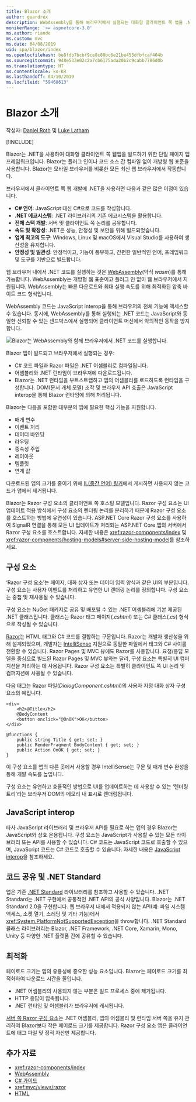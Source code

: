 ```yaml
---
title: Blazor 소개
author: guardrex
description: WebAssembly를 통해 브라우저에서 실행되는 대화형 클라이언트 쪽 앱을 .NET을 사용하여 빌드하는 새로운 프레임워크인 ASP.NET Core Blazor를 살펴봅니다.
monikerRange: '>= aspnetcore-3.0'
ms.author: riande
ms.custom: mvc
ms.date: 04/08/2019
uid: spa/blazor/index
ms.openlocfilehash: be8fdb7bcbf9ce8c80bc6e21be455dfbfcaf404b
ms.sourcegitcommit: 948e533e02c2a7cb6175ada20b2c9cabb7786d0b
ms.translationtype: HT
ms.contentlocale: ko-KR
ms.lasthandoff: 04/10/2019
ms.locfileid: "59468613"
---
```

# <a name="introduction-to-blazor"></a>Blazor 소개

작성자: [Daniel Roth](https://github.com/danroth27) 및 [Luke Latham](https://github.com/guardrex)

[!INCLUDE[](~/includes/razor-components-preview-notice.md)]

Blazor는 .NET을 사용하여 대화형 클라이언트 쪽 웹앱을 빌드하기 위한 단일 페이지 앱 프레임워크입니다. Blazor는 플러그 인이나 코드 소스 간 컴파일 없이 개방형 웹 표준을 사용합니다. Blazor는 모바일 브라우저를 비롯한 모든 최신 웹 브라우저에서 작동합니다.

브라우저에서 클라이언트 쪽 웹 개발에 .NET을 사용하면 다음과 같은 많은 이점이 있습니다.

* **C# 언어**: JavaScript 대신 C#으로 코드를 작성합니다.
* **.NET 에코시스템**: .NET 라이브러리의 기존 에코시스템을 활용합니다.
* **전체 스택 개발**: 서버 및 클라이언트 쪽 논리를 공유합니다.
* **속도 및 확장성**: .NET은 성능, 안정성 및 보안을 위해 빌드되었습니다.
* **업계 최고의 도구**: Windows, Linux 및 macOS에서 Visual Studio를 사용하여 생산성을 유지합니다.
* **안정성 및 일관성**:  안정적이고, 기능이 풍부하고, 간편한 일반적인 언어, 프레임워크 및 도구를 기반으로 빌드합니다.

웹 브라우저 내에서 .NET 코드를 실행하는 것은 [WebAssembly](http://webassembly.org)(약식 *wasm*)를 통해 가능합니다. WebAssembly는 개방형 웹 표준이고 플러그 인 없이 웹 브라우저에서 지원됩니다. WebAssembly는 빠른 다운로드와 최대 실행 속도를 위해 최적화된 압축 바이트 코드 형식입니다.

WebAssembly 코드는 JavaScript interop을 통해 브라우저의 전체 기능에 액세스할 수 있습니다. 동시에, WebAssembly를 통해 실행되는 .NET 코드는 JavaScript와 동일한 신뢰할 수 있는 샌드박스에서 실행되어 클라이언트 머신에서 악의적인 동작을 방지합니다.

![Blazor는 WebAssembly와 함께 브라우저에서 .NET 코드를 실행합니다.](index/_static/blazor.png)

Blazor 앱이 빌드되고 브라우저에서 실행되는 경우:

* C# 코드 파일과 Razor 파일은 .NET 어셈블리로 컴파일됩니다.
* 어셈블리와 .NET 런타임이 브라우저에 다운로드됩니다.
* Blazor는 .NET 런타임을 부트스트랩하고 앱의 어셈블리를 로드하도록 런타임을 구성합니다. DOM(문서 개체 모델) 조작 및 브라우저 API 호출은 JavaScript interop을 통해 Blazor 런타임에 의해 처리됩니다.

Blazor는 다음을 포함한 대부분의 앱에 필요한 핵심 기능을 지원합니다.

* 매개 변수
* 이벤트 처리
* 데이터 바인딩
* 라우팅
* 종속성 주입
* 레이아웃
* 템플릿
* 연계 값

다운로드된 앱의 크기를 줄이기 위해 [IL(중간 언어) 링커](xref:host-and-deploy/razor-components-blazor/configure-linker)에서 게시하면 사용되지 않는 코드가 앱에서 제거됩니다.

Blazor는 Razor 구성 요소의 클라이언트 쪽 호스팅 모델입니다. Razor 구성 요소는 UI 업데이트 적용 방식에서 구성 요소의 렌더링 논리를 분리하기 때문에 Razor 구성 요소를 호스트하는 방법에 유연성이 있습니다. ASP.NET Core Razor 구성 요소를 사용하여 SignalR 연결을 통해 모든 UI 업데이트가 처리되는 ASP.NET Core 앱의 서버에서 Razor 구성 요소를 호스트합니다. 자세한 내용은 <xref:razor-components/index> 및 <xref:razor-components/hosting-models#server-side-hosting-model>를 참조하세요. 

## <a name="components"></a>구성 요소

‘Razor 구성 요소’는 페이지, 대화 상자 또는 데이터 입력 양식과 같은 UI의 부분입니다. 구성 요소는 사용자 이벤트를 처리하고 유연한 UI 렌더링 논리를 정의합니다. 구성 요소는 중첩 및 재사용될 수 있습니다.

구성 요소는 NuGet 패키지로 공유 및 배포될 수 있는 .NET 어셈블리에 기본 제공된 .NET 클래스입니다. 클래스는 Razor 태그 페이지(*.cshtml*) 또는 C# 클래스(*.cs*) 형식으로 작성될 수 있습니다.

[Razor](xref:mvc/views/razor)는 HTML 태그와 C# 코드를 결합하는 구문입니다. Razor는 개발자 생산성을 위해 설계되었으며, 개발자는 [IntelliSense](/visualstudio/ide/using-intellisense) 지원으로 동일한 파일에서 태그와 C# 사이를 전환할 수 있습니다. Razor Pages 및 MVC 뷰에도 Razor를 사용합니다. 요청/응답 모델을 중심으로 빌드된 Razor Pages 및 MVC 뷰와는 달리, 구성 요소는 특별히 UI 컴퍼지션을 처리하는 데 사용됩니다. Razor 구성 요소는 특별히 클라이언트 쪽 UI 논리 및 컴퍼지션에 사용될 수 있습니다.

다음 태그는 Razor 파일(*DialogComponent.cshtml*)의 사용자 지정 대화 상자 구성 요소의 예입니다.

```cshtml
<div>
    <h2>@Title</h2>
    @BodyContent
    <button onclick="@OnOK">OK</button>
</div>

@functions {
    public string Title { get; set; }
    public RenderFragment BodyContent { get; set; }
    public Action OnOK { get; set; }
}
```

이 구성 요소를 앱의 다른 곳에서 사용할 경우 IntelliSense는 구문 및 매개 변수 완성을 통해 개발 속도를 높입니다.

구성 요소는 유연하고 효율적인 방법으로 UI를 업데이트하는 데 사용할 수 있는 ‘렌더링 트리’라는 브라우저 DOM의 메모리 내 표시로 렌더링됩니다.

## <a name="javascript-interop"></a>JavaScript interop

타사 JavaScript 라이브러리 및 브라우저 API를 필요로 하는 앱의 경우 Blazor는 JavaScript와 상호 운용됩니다. 구성 요소는 JavaScript가 사용할 수 있는 모든 라이브러리 또는 API를 사용할 수 있습니다. C# 코드는 JavaScript 코드로 호출할 수 있으며, JavaScript 코드는 C# 코드로 호출할 수 있습니다. 자세한 내용은 [JavaScript interop](xref:razor-components/javascript-interop)을 참조하세요.

## <a name="code-sharing-and-net-standard"></a>코드 공유 및 .NET Standard

앱은 기존 [.NET Standard](/dotnet/standard/net-standard) 라이브러리를 참조하고 사용할 수 있습니다. .NET Standard는 .NET 구현에서 공통적인 .NET API의 공식 사양입니다. Blazor는 .NET Standard 2.0을 구현합니다. 웹 브라우저 내에서 적용되지 않는 API(예: 파일 시스템 액세스, 소켓 열기, 스레딩 및 기타 기능)에서 <xref:System.PlatformNotSupportedException>을 throw합니다. .NET Standard 클래스 라이브러리는 Blazor, .NET Framework, .NET Core, Xamarin, Mono, Unity 등 다양한 .NET 플랫폼 간에 공유할 수 있습니다.

## <a name="optimization"></a>최적화

페이로드 크기는 앱의 유용성에 중요한 성능 요소입니다. Blazor는 페이로드 크기를 최적화하여 다운로드 시간을 줄입니다.

* .NET 어셈블리의 사용되지 않는 부분은 빌드 프로세스 중에 제거됩니다.
* HTTP 응답이 압축됩니다.
* .NET 런타임 및 어셈블리가 브라우저에 캐시됩니다.

[서버 쪽 Razor 구성 요소](xref:razor-components/index)는 .NET 어셈블리, 앱의 어셈블리 및 런타임 서버 쪽을 유지 관리하여 Blazor보다 작은 페이로드 크기를 제공합니다. Razor 구성 요소 앱은 클라이언트에 태그 파일 및 정적 자산만 제공합니다.

## <a name="additional-resources"></a>추가 자료

* <xref:razor-components/index>
* [WebAssembly](http://webassembly.org/)
* [C# 가이드](/dotnet/csharp/)
* <xref:mvc/views/razor>
* [HTML](https://www.w3.org/html/)

